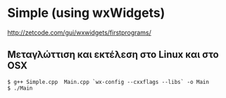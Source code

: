 # Simple (using wxWidgets)

<http://zetcode.com/gui/wxwidgets/firstprograms/>

## Μεταγλώττιση και εκτέλεση στο Linux και στο OSX

    $ g++ Simple.cpp  Main.cpp `wx-config --cxxflags --libs` -o Main
    $ ./Main

